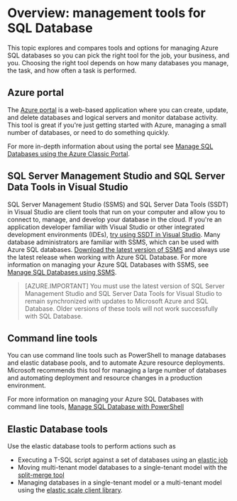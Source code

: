 <properties
	pageTitle="Overview: management tools for SQL Database"
	description="Compares tools and options for managing Azure SQL Database"
	services="sql-database"
	documentationCenter=""
	authors="stevestein"
	manager="jhubbard"
	editor=""/>

<tags
	ms.service="sql-database"
	ms.workload="data-management"
	ms.tgt_pltfrm="na"
	ms.devlang="na"
	ms.topic="article"
	ms.date="07/19/2016"
	ms.author="sstein"/>

# Overview: management tools for SQL Database

This topic explores and compares tools and options for managing Azure SQL databases so you can pick the right tool for the job, your business, and you. Choosing the right tool depends on how many databases you manage, the task, and how often a task is performed.

## Azure portal

The [Azure portal](https://portal.azure.com) is a web-based application where you can create, update, and delete databases and logical servers and monitor database activity. This tool is great if you're just getting started with Azure, managing a small number of databases, or need to do something quickly.

For more in-depth information about using the portal see [Manage SQL Databases using the Azure Classic Portal](sql-database-manage-portal.md).

## SQL Server Management Studio and SQL Server Data Tools in Visual Studio

SQL Server Management Studio (SSMS) and SQL Server Data Tools (SSDT) in Visual Studio are client tools that run on your computer and allow you to connect to, manage, and develop your database in the cloud. If you're an application developer familiar with Visual Studio or other integrated development environments (IDEs), [try using SSDT in Visual Studio](https://msdn.microsoft.com/library/mt204009.aspx). Many database administrators are familiar with SSMS, which can be used with Azure SQL databases. [Download the latest version of SSMS](https://msdn.microsoft.com/library/mt238290) and always use the latest release when working with Azure SQL Database. For more information on managing your Azure SQL Databases with SSMS, see [Manage SQL Databases using SSMS](sql-database-manage-azure-ssms.md).

> [AZURE.IMPORTANT] You must use the latest version of SQL Server Management Studio and SQL Server Data Tools for Visual Studio to remain synchronized with updates to Microsoft Azure and SQL Database. Older versions of these tools will not work successfully with SQL Database.

## Command line tools

You can use command line tools such as PowerShell to manage databases and elastic database pools, and to automate Azure resource deployments. Microsoft recommends this tool for managing a large number of databases and automating deployment and resource changes in a production environment.

For more information on managing your Azure SQL Databases with command line tools, [Manage SQL Database with PowerShell](sql-database-command-line-tools.md)

## Elastic Database tools
Use the elastic database tools to perform actions such as 

* Executing a T-SQL script against a set of databases using an [elastic job](sql-database-elastic-jobs-overview.md)
* Moving multi-tenant model databases to a single-tenant model with the [split-merge tool](sql-database-elastic-scale-overview-split-and-merge.md)
* Managing databases in a single-tenant model or a multi-tenant model using the [elastic scale client library](sql-database-elastic-database-client-library.md).
 
